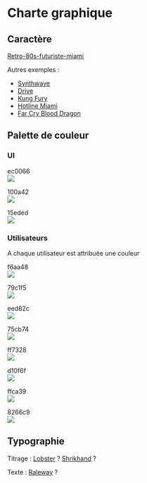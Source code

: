 # Charte graphique

## Caractère

[Retro-80s-futuriste-miami](https://www.google.ch/search?q=miami+retro&safe=off&espv=2&biw=1920&bih=911&source=lnms&tbm=isch&sa=X&ved=0ahUKEwi8vYL485vQAhUBnRoKHUuIAC4Q_AUIBigB#safe=off&tbm=isch&q=miami+retro+80s)

Autres exemples :
* [Synthwave](https://www.google.ch/search?q=hotline+miami&safe=off&espv=2&biw=1920&bih=911&source=lnms&tbm=isch&sa=X&ved=0ahUKEwi4marjjpzQAhXGthoKHcSoAPYQ_AUIBigB#safe=off&tbm=isch&q=synthwave)
* [Drive](https://www.google.ch/search?q=drive+movie&safe=off&source=lnms&tbm=isch&sa=X&ved=0ahUKEwj9x4bNlJzQAhXM0hoKHV9HA2gQ_AUICCgB&biw=1920&bih=911)
* [Kung Fury](https://www.google.ch/search?q=kung+fury&safe=off&source=lnms&tbm=isch&sa=X&ved=0ahUKEwj1tO_QlJzQAhVLVxoKHch_AqMQ_AUICCgB&biw=1920&bih=911)
* [Hotline Miami](https://www.google.ch/search?q=hotline+miami&safe=off&source=lnms&tbm=isch&sa=X&ved=0ahUKEwiUov_ZlJzQAhVEPBoKHXklArwQ_AUICCgB&biw=1920&bih=911)
* [Far Cry Blood Dragon](https://www.google.ch/search?q=far+cry+blood+dragon&safe=off&source=lnms&tbm=isch&sa=X&ved=0ahUKEwjyuOHDsZzQAhWDmBoKHU7TBJEQ_AUICCgB&biw=1920&bih=911)

## Palette de couleur

### UI

ec0066  
![](http://placehold.it/50/ec0066/)

100a42  
![](http://placehold.it/50/100a42/)

15eded  
![](http://placehold.it/50/15eded/)

### Utilisateurs

A chaque utilisateur est attribuée une couleur

f6aa48  
![](http://placehold.it/50/f6aa48/)

79c1f5  
![](http://placehold.it/50/79c1f5/)

eed82c  
![](http://placehold.it/50/eed82c/)

75cb74  
![](http://placehold.it/50/75cb74/)  

ff7328  
![](http://placehold.it/50/ff7328/)  

d10f6f  
![](http://placehold.it/50/d10f6f/)  

ffca39  
![](http://placehold.it/50/ffca39/)  

8266c9  
![](http://placehold.it/50/8266c9/)  


## Typographie

Titrage : [Lobster](https://fonts.google.com/specimen/Lobster) ? [Shrikhand](https://fonts.google.com/specimen/Shrikhand) ?

Texte : [Raleway](https://fonts.google.com/specimen/Raleway) ?
